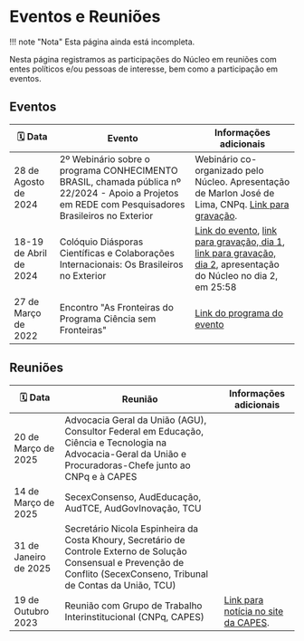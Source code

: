 # Eventos e Reuniões

!!! note "Nota"
    Esta página ainda está incompleta.

Nesta página registramos as participações do Núcleo em reuniões com entes políticos e/ou pessoas de interesse, bem como a participação em eventos.

## Eventos

| 🗓️ Data             | Evento                                                                                                                                             | Informações adicionais                                                                                                                                                                                                                                              |
| ---------------------- | -------------------------------------------------------------------------------------------------------------------------------------------------- | ------------------------------------------------------------------------------------------------------------------------------------------------------------------------------------------------------------------------------------------------------------------- |
| 28 de Agosto de 2024   | 2º Webinário sobre o programa CONHECIMENTO BRASIL, chamada pública nº 22/2024 - Apoio a Projetos em REDE com Pesquisadores Brasileiros no Exterior | Webinário co-organizado pelo Núcleo. Apresentação de Marlon José de Lima, CNPq. [Link para gravação][link-gr-2webinario-cb].                                                                                                                                        |
| 18-19 de Abril de 2024 | Colóquio Diásporas Científicas e Colaborações Internacionais: Os Brasileiros no Exterior                                                           | [Link do evento](https://sephis.org/coloquio_diasporas_cientificas/), [link para gravação, dia 1](https://www.youtube.com/watch?v=o0o2mnEZwtM), [link para gravação, dia 2](https://www.youtube.com/watch?v=lVn7A71D1jw), apresentação do Núcleo no dia 2, em 25:58 |
| 27 de Março de 2022    | Encontro "As Fronteiras do Programa Ciência sem Fronteiras"                                                                                        | [Link do programa do evento][programa-fronteiras-do-csf]                                                                                                                                                                                                            |

[link-gr-2webinario-cb]: https://www.youtube.com/watch?v=hIlmx_3Bo2o
[programa-fronteiras-do-csf]: https://drive.google.com/file/d/1N8KWUd18tYXgD4SuUVt0kse9XOBwRDYM/view?usp=drive_link

## Reuniões

| 🗓️ Data            | Reunião                                                                                                                                                                     | Informações adicionais                                                                                                                           |
| --------------------- | --------------------------------------------------------------------------------------------------------------------------------------------------------------------------- | ------------------------------------------------------------------------------------------------------------------------------------------------ |
| 20 de Março de 2025   | Advocacia Geral da União (AGU), Consultor Federal em Educação, Ciência e Tecnologia na Advocacia-Geral da União e Procuradoras-Chefe junto ao CNPq e à CAPES                |                                                                                                                                                  |
| 14 de Março de 2025   | SecexConsenso, AudEducação, AudTCE, AudGovInovação, TCU                                                                                                                     |                                                                                                                                                  |
| 31 de Janeiro de 2025 | Secretário Nicola Espinheira da Costa Khoury, Secretário de Controle Externo de Solução Consensual e Prevenção de Conflito (SecexConseno, Tribunal de Contas da União, TCU) |                                                                                                                                                  |
| 19 de Outubro 2023    | Reunião com Grupo de Trabalho Interinstitucional (CNPq, CAPES)                                                                                                              | [Link para notícia no site da CAPES](https://www.gov.br/capes/pt-br/assuntos/noticias/capes-cnpq-e-anpg-reunem-se-com-ex-bolsistas-no-exterior). |

